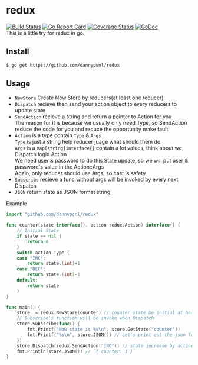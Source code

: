 # redux
[![Build Status](https://travis-ci.org/dannypsnl/redux.svg?branch=master)](https://travis-ci.org/dannypsnl/redux)
[![Go Report Card](https://goreportcard.com/badge/github.com/dannypsnl/redux)](https://goreportcard.com/report/github.com/dannypsnl/redux)
[![Coverage Status](https://coveralls.io/repos/github/dannypsnl/redux/badge.svg)](https://coveralls.io/github/dannypsnl/redux)
[![GoDoc](https://godoc.org/github.com/dannypsnl/redux?status.svg)](https://godoc.org/github.com/dannypsnl/redux)<br>
This is a little try for redux in go.
## Install
```bash
$ go get https://github.com/dannypsnl/redux
```
## Usage
- `NewStore` Create New Store by reducers(at least one reducer)
- `Dispatch` recieve then send your action object to every reducers to update state
- `SendAction` recieve a string and return a pointer to Action for you<br>
The reason for it is because we usually only need Type, so SendAction reduce the code for you and reduce the opportunity make fault<br>
- `Action` is a type contain `Type` & `Args`<br>
`Type` is just a string help reducer juage what should them do.<br>
`Args` is a `map[string]interface{}` contain a lot values, think about we Dispatch login Action<br>
We need user & password to do this State update, so we will put user & password's value in the Action::Args<br>
Again, only reducer should use Args, so cast is safety
- `Subscribe` recieve a func without args will be invoked by every next Dispatch
- `JSON` return state as JSON format string<br>

Example
```go
import "github.com/dannypsnl/redux"

func counter(state interface{}, action redux.Action) interface{} {
    // Initial State
    if state == nil {
        return 0
    }
    switch action.Type {
    case "INC":
        return state.(int)+1
    case "DEC":
        return state.(int)-1
    default:
        return state
    }
}

func main() {
    store := redux.NewStore(counter) // counter state be initial at here, it's 0
    // Subscribe's function will be invoke when Dispatch
    store.Subscribe(func() {
        fmt.Printf("Now state is %v\n", store.GetState("counter"))
        fmt.Printf("%s\n", store.JSON()) // Let's print out the json format of our store
    })
    store.Dispatch(redux.SendAction("INC")) // state increase by action, now is 1
    fmt.Println(store.JSON()) // `{ counter: 1 }`
}
```
